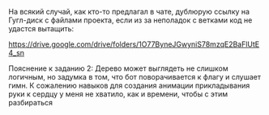На всякий случай, как кто-то предлагал в чате, дублюрую ссылку на Гугл-диск с файлами проекта, если из за неполадок с ветками код не удастся вытащить:

https://drive.google.com/drive/folders/1O77ByneJGwyniS78mzqE2BaFlUtE4_sn

Пояснение к заданию 2: Дерево может выглядеть не слишком логичным, но задумка в том, что бот поворачивается к флагу и слушает гимн. 
К сожалению навыков для создания анимации прикладывания руки к сердцу у меня не хватило, как и времени, чтобы с этим разбираться

